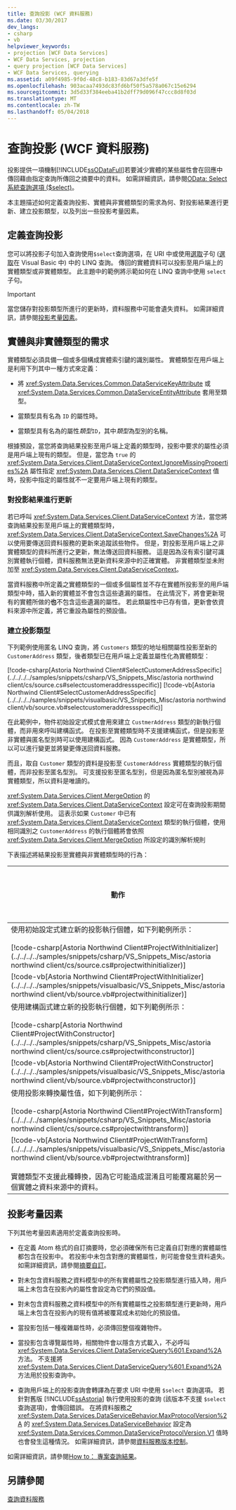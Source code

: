```yaml
---
title: 查詢投影 (WCF 資料服務)
ms.date: 03/30/2017
dev_langs:
- csharp
- vb
helpviewer_keywords:
- projection [WCF Data Services]
- WCF Data Services, projection
- query projection [WCF Data Services]
- WCF Data Services, querying
ms.assetid: a09f4985-9f0d-48c8-b183-83d67a3dfe5f
ms.openlocfilehash: 903acaa7493dc83fd6bf50f5a578a067c15e6294
ms.sourcegitcommit: 3d5d33f384eeba41b2dff79d096f47ccc8d8f03d
ms.translationtype: MT
ms.contentlocale: zh-TW
ms.lasthandoff: 05/04/2018
---
```

# <a name="query-projections-wcf-data-services"></a>查詢投影 (WCF 資料服務)
投影提供一項機制[!INCLUDE[ssODataFull](../../../../includes/ssodatafull-md.md)]若要減少實體的某些屬性會在回應中傳回藉由指定查詢所傳回之摘要中的資料。 如需詳細資訊，請參閱[OData: Select 系統查詢選項 ($select)](http://go.microsoft.com/fwlink/?LinkId=186076)。  
  
 本主題描述如何定義查詢投影、實體與非實體類型的需求為何、對投影結果進行更新、建立投影類型，以及列出一些投影考量因素。  
  
## <a name="defining-a-query-projection"></a>定義查詢投影  
 您可以將投影子句加入查詢使用`$select`查詢選項，在 URI 中或使用[選取](~/docs/csharp/language-reference/keywords/select-clause.md)子句 ([選取](~/docs/visual-basic/language-reference/queries/select-clause.md)在 Visual Basic 中) 中的 LINQ 查詢。 傳回的實體資料可以投影至用戶端上的實體類型或非實體類型。 此主題中的範例將示範如何在 LINQ 查詢中使用 `select` 子句。  
  
> [!IMPORTANT]
>  當您儲存對投影類型所進行的更新時，資料服務中可能會遺失資料。 如需詳細資訊，請參閱[投影考量因素](#considerations)。  
  
## <a name="requirements-for-entity-and-non-entity-types"></a>實體與非實體類型的需求  
 實體類型必須具備一個或多個構成實體索引鍵的識別屬性。 實體類型在用戶端上是利用下列其中一種方式來定義：  
  
-   將 <xref:System.Data.Services.Common.DataServiceKeyAttribute> 或 <xref:System.Data.Services.Common.DataServiceEntityAttribute> 套用至類型。  
  
-   當類型具有名為 `ID` 的屬性時。  
  
-   當類型具有名為的屬性*類型*`ID`，其中*類型*為型別的名稱。  
  
 根據預設，當您將查詢結果投影至用戶端上定義的類型時，投影中要求的屬性必須是用戶端上現有的類型。 但是，當您為 `true` 的 <xref:System.Data.Services.Client.DataServiceContext.IgnoreMissingProperties%2A> 屬性指定 <xref:System.Data.Services.Client.DataServiceContext> 值時，投影中指定的屬性就不一定要用戶端上現有的類型。  
  
### <a name="making-updates-to-projected-results"></a>對投影結果進行更新  
 若已呼叫 <xref:System.Data.Services.Client.DataServiceContext> 方法，當您將查詢結果投影至用戶端上的實體類型時，<xref:System.Data.Services.Client.DataServiceContext.SaveChanges%2A> 可以使用要傳送回資料服務的更新來追蹤該些物件。 但是，對投影至用戶端上之非實體類型的資料所進行之更新，無法傳送回資料服務。 這是因為沒有索引鍵可識別實體執行個體，資料服務無法更新資料來源中的正確實體。 非實體類型並未附加至 <xref:System.Data.Services.Client.DataServiceContext>。  
  
 當資料服務中所定義之實體類型的一個或多個屬性並不存在實體所投影至的用戶端類型中時，插入新的實體並不會包含這些遺漏的屬性。 在此情況下，將會更新現有的實體所做的**也**不包含這些遺漏的屬性。 若此類屬性中已存有值，更新會依資料來源中所定義，將它重設為屬性的預設值。  
  
### <a name="creating-projected-types"></a>建立投影類型  
 下列範例使用匿名 LINQ 查詢，將 `Customers` 類型的地址相關屬性投影至新的 `CustomerAddress` 類型，後者類型已在用戶端上定義並屬性化為實體類型：  
  
 [!code-csharp[Astoria Northwind Client#SelectCustomerAddressSpecific](../../../../samples/snippets/csharp/VS_Snippets_Misc/astoria northwind client/cs/source.cs#selectcustomeraddressspecific)]
 [!code-vb[Astoria Northwind Client#SelectCustomerAddressSpecific](../../../../samples/snippets/visualbasic/VS_Snippets_Misc/astoria northwind client/vb/source.vb#selectcustomeraddressspecific)]  
  
 在此範例中，物件初始設定式模式會用來建立 `CustmerAddress` 類型的新執行個體，而非用來呼叫建構函式。 在投影至實體類型時不支援建構函式，但是投影至非實體與匿名型別時可以使用建構函式。 因為 `CustomerAddress` 是實體類型，所以可以進行變更並將變更傳送回資料服務。  
  
 而且，取自 `Customer` 類型的資料是投影至 `CustomerAddress` 實體類型的執行個體，而非投影至匿名型別。 可支援投影至匿名型別，但是因為匿名型別被視為非實體類型，所以資料是唯讀的。  
  
 <xref:System.Data.Services.Client.MergeOption> 的 <xref:System.Data.Services.Client.DataServiceContext> 設定可在查詢投影期間供識別解析使用。 這表示如果 `Customer` 中已有 <xref:System.Data.Services.Client.DataServiceContext> 類型的執行個體，使用相同識別之 `CustomerAddress` 的執行個體將會依照 <xref:System.Data.Services.Client.MergeOption> 所設定的識別解析規則  
  
 下表描述將結果投影至實體與非實體類型時的行為：  
  
|動作|實體類型|非實體類型|  
|------------|-----------------|----------------------|  
|使用初始設定式建立新的投影執行個體，如下列範例所示：<br /><br /> [!code-csharp[Astoria Northwind Client#ProjectWithInitializer](../../../../samples/snippets/csharp/VS_Snippets_Misc/astoria northwind client/cs/source.cs#projectwithinitializer)]
 [!code-vb[Astoria Northwind Client#ProjectWithInitializer](../../../../samples/snippets/visualbasic/VS_Snippets_Misc/astoria northwind client/vb/source.vb#projectwithinitializer)]|支援|支援|  
|使用建構函式建立新的投影執行個體，如下列範例所示：<br /><br /> [!code-csharp[Astoria Northwind Client#ProjectWithConstructor](../../../../samples/snippets/csharp/VS_Snippets_Misc/astoria northwind client/cs/source.cs#projectwithconstructor)]
 [!code-vb[Astoria Northwind Client#ProjectWithConstructor](../../../../samples/snippets/visualbasic/VS_Snippets_Misc/astoria northwind client/vb/source.vb#projectwithconstructor)]|引發 <xref:System.NotSupportedException>。|支援|  
|使用投影來轉換屬性值，如下列範例所示：<br /><br /> [!code-csharp[Astoria Northwind Client#ProjectWithTransform](../../../../samples/snippets/csharp/VS_Snippets_Misc/astoria northwind client/cs/source.cs#projectwithtransform)]
 [!code-vb[Astoria Northwind Client#ProjectWithTransform](../../../../samples/snippets/visualbasic/VS_Snippets_Misc/astoria northwind client/vb/source.vb#projectwithtransform)]<br /><br /> 實體類型不支援此種轉換，因為它可能造成混淆且可能覆寫屬於另一個實體之資料來源中的資料。|引發 <xref:System.NotSupportedException>。|支援|  
  
<a name="considerations"></a>   
## <a name="projection-considerations"></a>投影考量因素  
 下列其他考量因素適用於定義查詢投影時。  
  
-   在定義 Atom 格式的自訂摘要時，您必須確保所有已定義自訂對應的實體屬性都包含在投影中。 若投影中未包含對應的實體屬性，則可能會發生資料遺失。 如需詳細資訊，請參閱[摘要自訂](../../../../docs/framework/data/wcf/feed-customization-wcf-data-services.md)。  
  
-   對未包含資料服務之資料模型中的所有實體屬性之投影類型進行插入時，用戶端上未包含在投影內的屬性會設定為它們的預設值。  
  
-   對未包含資料服務之資料模型中的所有實體屬性之投影類型進行更新時，用戶端上未包含在投影內的現有值將被覆寫成未初始化的預設值。  
  
-   當投影包括一種複雜屬性時，必須傳回整個複雜物件。  
  
-   當投影包含導覽屬性時，相關物件會以隱含方式載入，不必呼叫 <xref:System.Data.Services.Client.DataServiceQuery%601.Expand%2A> 方法。 不支援將 <xref:System.Data.Services.Client.DataServiceQuery%601.Expand%2A> 方法用於投影查詢中。  
  
-   查詢用戶端上的投影查詢會轉譯為在要求 URI 中使用 `$select` 查詢選項。 若針對舊版 [!INCLUDE[ssAstoria](../../../../includes/ssastoria-md.md)] 執行使用投影的查詢 (該版本不支援 `$select` 查詢選項)，會傳回錯誤。 在將資料服務之 <xref:System.Data.Services.DataServiceBehavior.MaxProtocolVersion%2A> 的 <xref:System.Data.Services.DataServiceBehavior> 設定為 <xref:System.Data.Services.Common.DataServiceProtocolVersion.V1> 值時也會發生這種情況。 如需詳細資訊，請參閱[資料服務版本控制](../../../../docs/framework/data/wcf/data-service-versioning-wcf-data-services.md)。  
  
 如需詳細資訊，請參閱[How to： 專案查詢結果](../../../../docs/framework/data/wcf/how-to-project-query-results-wcf-data-services.md)。  
  
## <a name="see-also"></a>另請參閱  
 [查詢資料服務](../../../../docs/framework/data/wcf/querying-the-data-service-wcf-data-services.md)
